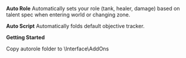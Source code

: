 **Auto Role**
Automatically sets your role (tank, healer, damage) based on talent spec when entering world or changing zone.


**Auto Script**
Automatically folds default objective tracker.



**Getting Started**

Copy autorole folder to \Interface\AddOns
